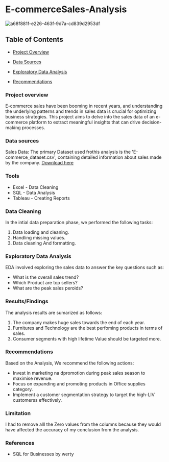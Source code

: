 # E-commerceSales-Analysis

![a68f881f-e226-463f-9d7a-cd839d2953df](https://github.com/NathanMureithi18/E-commerceSales--Analysis-/assets/156500298/d1e592d1-6d89-4e3f-a75f-7edeb39e0487)
## Table of Contents

 - [Project Overview](#project-overview)
 - [Data Sources](#data-sources)

 - [Exploratory Data Analysis](#exploratory-data-analysis)
 - [Recommendations](#recommendations)

### Project overview

E-commerce sales have been booming in recent years, and understanding the underlying patterns and trends in sales data is crucial for optimizing business strategies. This project aims to delve into the sales data of an e-commerce platform to extract meaningful insights that can drive decision-making processes.


### Data sources

Sales Data: The primary Dataset used frothis analysis is the 'E-commerce_dataset.csv', containing detailed  information about sales made by the company.
[Download here](https://drive.google.com/file/d/10arGG7yz56LuTQkv4OKSx0AvEMOqgVwV/view?usp=drive_link)


### Tools

- Excel - Data Cleaning
- SQL - Data Analysis
- Tableau - Creating Reports


### Data Cleaning

In the intial data preparation phase, we performed the following tasks:
1. Data loading and cleaning.
2. Handling missing values.
3. Data cleaning And formatting.

### Exploratory Data Analysis

EDA involved  exploring the sales data to answer the key questions such as:
- What is the overall sales trend?
- Which Product are top sellers?
- What are the peak sales peroids?


### Results/Findings

The analysis results are sumarized as follows:
1. The company makes huge sales towards the end of each year.
2. Furnitures and Technology are the best perfoming products in terms of sales.
3. Consumer segments with high lifetime Value should be targeted more.


### Recommendations
Based on the Analysis, We recommend the following actions:
 - Invest in marketing na dpromotion during peak sales season to maximise revenue.
 - Focus on expanding and promoting products in Office supplies category.
 - Implement a customer segmentation strategy to target the high-LIV customerss effectively.

### Limitation

I had to remove alll the Zero values from the columns because they would have affected the accuracy of my conclusion from the analysis.

### References
 - SQL for Businesses by werty


